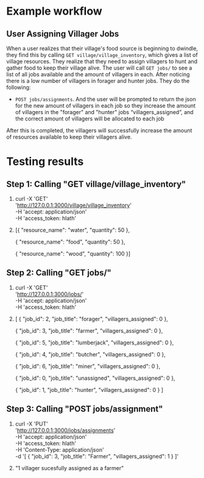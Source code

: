# Example workflow

## User Assigning Villager Jobs

When a user realizes that their village's food source is beginning to dwindle, they find this by calling `GET village/village_inventory`, which gives a list of village resources.
They realize that they need to assign villagers to hunt and gather food to keep their village alive. The user will call `GET jobs/` to see a list of all jobs available and the amount of villagers in each.
After noticing there is a low number of villagers in forager and hunter jobs. They do the following:

- `POST jobs/assignments`. And the user will be prompted to return the json for the new amount of villagers in each job so they increase the amount of villagers in the "forager" and "hunter" jobs “villagers_assigned”, and the correct amount of villagers will be allocated to each job

After this is completed, the villagers will successfully increase the amount of resources available to keep their villagers alive.


# Testing results
## Step 1: Calling "GET village/village_inventory"

1. curl -X 'GET' \
  'http://127.0.0.1:3000/village/village_inventory' \
  -H 'accept: application/json' \
  -H 'access_token: hlath'

2. [{
    "resource_name": "water",
    "quantity": 50
  },

    {
    "resource_name": "food",
    "quantity": 50
  },

    {
    "resource_name": "wood",
    "quantity": 100
  }]

## Step 2: Calling "GET jobs/"

1. curl -X 'GET' \
  'http://127.0.0.1:3000/jobs/' \
  -H 'accept: application/json' \
  -H 'access_token: hlath'

2. [
  {
    "job_id": 2,
    "job_title": "forager",
    "villagers_assigned": 0
  },

    {
    "job_id": 3,
    "job_title": "farmer",
    "villagers_assigned": 0
  },

    {
    "job_id": 5,
    "job_title": "lumberjack",
    "villagers_assigned": 0
  },

    {
    "job_id": 4,
    "job_title": "butcher",
    "villagers_assigned": 0
  },

    {
    "job_id": 6,
    "job_title": "miner",
    "villagers_assigned": 0
  },

    {
    "job_id": 0,
    "job_title": "unassigned",
    "villagers_assigned": 0
  },

    {
    "job_id": 1,
    "job_title": "hunter",
    "villagers_assigned": 0
  }
]

## Step 3: Calling "POST jobs/assignment"

1. curl -X 'PUT' \
  'http://127.0.0.1:3000/jobs/assignments' \
  -H 'accept: application/json' \
  -H 'access_token: hlath' \
  -H 'Content-Type: application/json' \
  -d '[
  {
    "job_id": 3,
    "job_title": "Farmer",
    "villagers_assigned": 1
  }
]'

2. "1 villager sucesfully assigned as a farmer"